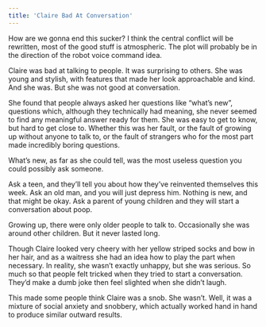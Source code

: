 ```yaml
---
title: 'Claire Bad At Conversation'
---
```


How are we gonna end this sucker? I think the central conflict will be rewritten, most of the good stuff is atmospheric. The plot will probably be in the direction of the robot voice command idea.

Claire was bad at talking to people. It was surprising to others. She was young and stylish, with features that made her look approachable and kind. And she was. But she was not good at conversation.

She found that people always asked her questions like “what’s new”, questions which, although they technically had meaning, she never seemed to find any meaningful answer ready for them. She was easy to get to know, but hard to get close to. Whether this was her fault, or the fault of growing up without anyone to talk to, or the fault of strangers who for the most part made incredibly boring questions.

What’s new, as far as she could tell, was the most useless question you could possibly ask someone.

Ask a teen, and they’ll tell you about how they’ve reinvented themselves this week. Ask an old man, and you will just depress him. Nothing is new, and that might be okay. Ask a parent of young children and they will start a conversation about poop. 

Growing up, there were only older people to talk to. Occasionally she was around other children. But it never lasted long.

Though Claire looked very cheery with her yellow striped socks and bow in her hair, and as a waitress she had an idea how to play the part when necessary. In reality, she wasn’t exactly unhappy, but she was serious. So much so that people felt tricked when they tried to start a conversation. They’d make a dumb joke then feel slighted when she didn’t laugh.

This made some people think Claire was a snob. She wasn’t. Well, it was a mixture of social anxiety and snobbery, which actually worked hand in hand to produce similar outward results.